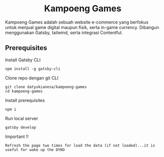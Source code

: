 <h1 align="center">
  Kampoeng Games
</h1>
<p>Kampoeng Games adalah sebuah website e-commerce yang berfokus untuk menjual game digital maupun fisik, serta in-game currency. Dibangun menggunakan Gatsby, tailwind, serta integrasi Contentful.</p>

<h2>Prerequisites</h2>
<p>Install Gatsby CLI</p>

```
npm install -g gatsby-cli
```

Clone repo dengan git CLI

```
git clone datyukianesa/kampoeng-games
cd kampoeng-games
```

Install prerequisites

```
npm i
```

Run local server

```
gatsby develop
```

Important !!

```
Refresh the page two times for load the data (if not loaded)...it is useful for wake up the DYNO
```
